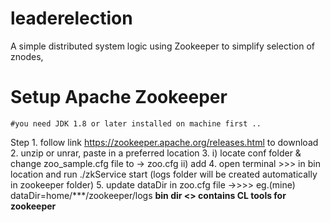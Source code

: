 # leaderelection

A simple distributed system logic using Zookeeper to simplify selection of znodes, 

# Setup Apache Zookeeper #
    #you need JDK 1.8 or later installed on machine first ..
Step
    1. follow link https://zookeeper.apache.org/releases.html to download
    2. unzip or unrar, paste in a preferred location 
    3. i) locate conf folder & change zoo_sample.cfg file to -> zoo.cfg
        ii) add 
    4. open terminal >>> in bin location and run ./zkService start 
        (logs folder will be created automatically in zookeeper folder)
    5. update dataDir in zoo.cfg file ->>>> eg.(mine) dataDir=home/***/zookeeper/logs
**bin dir <> contains CL tools for zookeeper**
